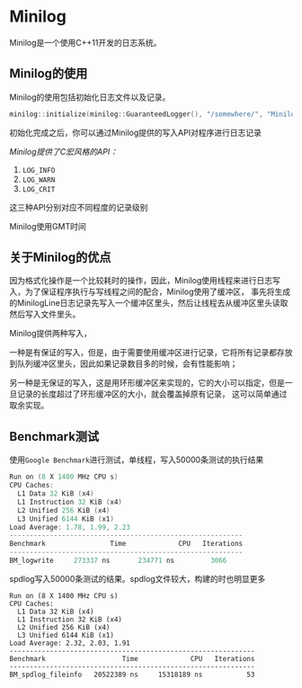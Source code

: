 # Minilog
Minilog是一个使用C++11开发的日志系统。

## Minilog的使用
Minilog的使用包括初始化日志文件以及记录。
```c++
minilog::initialize(minilog::GuaranteedLogger(), "/somewhere/", "Minilog", 1);
```
初始化完成之后，你可以通过Minilog提供的写入API对程序进行日志记录

*Minilog提供了C宏风格的API：*
1. `LOG_INFO`
2. `LOG_WARN`
3. `LOG_CRIT`

这三种API分别对应不同程度的记录级别

Minilog使用GMT时间

## 关于Minilog的优点

因为格式化操作是一个比较耗时的操作，因此，Minilog使用线程来进行日志写入，为了保证程序执行与写线程之间的配合，Minilog使用了缓冲区，
事先将生成的MinilogLine日志记录先写入一个缓冲区里头，然后让线程去从缓冲区里头读取然后写入文件里头。

Minilog提供两种写入，

一种是有保证的写入，但是，由于需要使用缓冲区进行记录，它将所有记录都存放到队列缓冲区里头，因此如果记录数目多的时候，会有性能影响；

另一种是无保证的写入，这是用环形缓冲区来实现的，它的大小可以指定，但是一旦记录的长度超过了环形缓冲区的大小，就会覆盖掉原有记录，
这可以简单通过取余实现。

## Benchmark测试
使用`Google Benchmark`进行测试，单线程，写入50000条测试的执行结果

```c++
Run on (8 X 1400 MHz CPU s)
CPU Caches:
  L1 Data 32 KiB (x4)
  L1 Instruction 32 KiB (x4)
  L2 Unified 256 KiB (x4)
  L3 Unified 6144 KiB (x1)
Load Average: 1.78, 1.99, 2.23
----------------------------------------------------------
Benchmark                Time             CPU   Iterations
----------------------------------------------------------
BM_logwrite     273337 ns       234771 ns         3066
```
spdlog写入50000条测试的结果。spdlog文件较大，构建的时也明显更多
```
Run on (8 X 1400 MHz CPU s)
CPU Caches:
  L1 Data 32 KiB (x4)
  L1 Instruction 32 KiB (x4)
  L2 Unified 256 KiB (x4)
  L3 Unified 6144 KiB (x1)
Load Average: 2.32, 2.03, 1.91
-------------------------------------------------------------
Benchmark                   Time             CPU   Iterations
-------------------------------------------------------------
BM_spdlog_fileinfo   20522389 ns     15318189 ns           53
```
